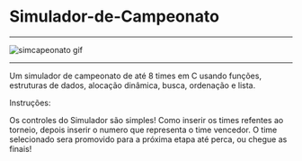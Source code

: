# Simulador-de-Campeonato
--------------------------------------------------------------------------------------------------------------------------------


![simcapeonato gif](https://github.com/gabmajeau/Simulador-de-Campeonato/assets/127263958/a34739c9-a232-451e-b8dd-40593878906f)


--------------------------------------------------------------------------------------------------------------------------------

Um simulador de campeonato de até 8 times em C usando funções, estruturas de dados, alocação dinâmica, busca, ordenação e lista. 

Instruções:

Os controles do Simulador são simples! Como inserir os times refentes ao torneio,
depois inserir o numero que representa o time vencedor. O time selecionado sera
promovido para a próxima etapa até perca, ou chegue as finais!

